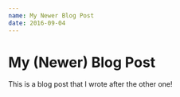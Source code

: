 ```yaml
---
name: My Newer Blog Post
date: 2016-09-04
---
```


# My (Newer) Blog Post

This is a blog post that I wrote after the other one!

